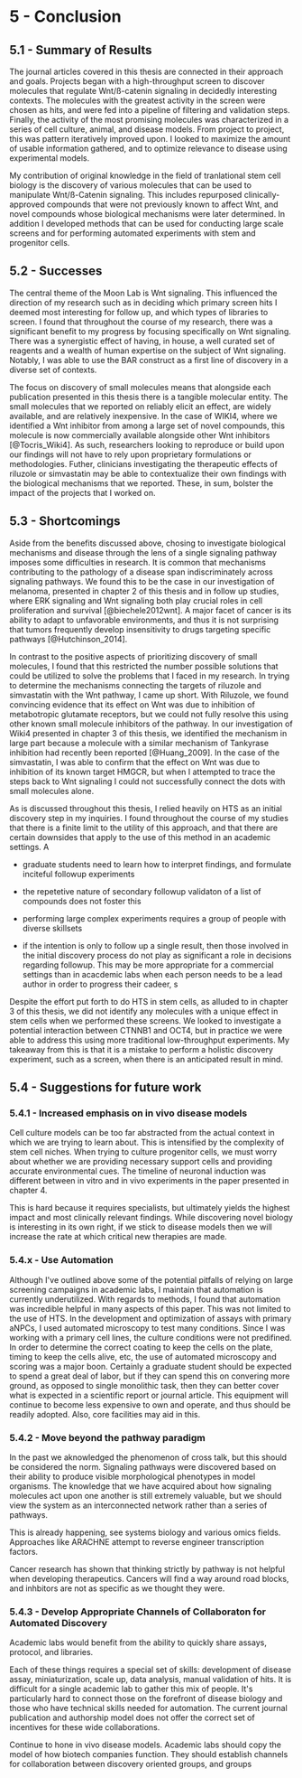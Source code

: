 
# 5 - Conclusion

## 5.1 - Summary of Results

The journal articles covered in this thesis are connected in their approach and goals. Projects began with a high-throughput screen to discover molecules that regulate Wnt/ß-catenin signaling in decidedly interesting contexts. The molecules with the greatest activity in the screen were chosen as hits, and were fed into a pipeline of filtering and validation steps. Finally, the activity of the most promising molecules was characterized in a series of cell culture, animal, and disease models. From project to project, this was pattern iteratively improved upon. I looked to maximize the amount of usable information gathered, and to optimize relevance to disease using experimental models.

My contribution of original knowledge in the field of tranlational stem cell biology is the discovery of various molecules that can be used to manipulate Wnt/ß-Catenin signaling. This includes repurposed clinically-approved compounds that were not previously known to affect Wnt, and novel compounds whose biological mechanisms were later determined. In addition I developed methods that can be used for conducting large scale screens and for performing automated experiments with stem and progenitor cells.

## 5.2 - Successes 

The central theme of the Moon Lab is Wnt signaling. This influenced the direction of my research such as in deciding which primary screen hits I deemed most interesting for follow up, and which types of libraries to screen. I found that throughout the course of my research, there was a significant benefit to my progress by focusing specifically on Wnt signaling. There was a synergistic effect of having, in house, a well curated set of reagents and a wealth of human expertise on the subject of Wnt signaling. Notably, I was able to use the BAR construct as a first line of discovery in a diverse set of contexts. 

The focus on discovery of small molecules means that alongside each publication presented in this thesis there is a tangible molecular entity. The small molecules that we reported on reliably elicit an effect, are widely available, and are relatively inexpensive. In the case of WIKI4, where we identified a Wnt inhibitor from among a large set of novel compounds, this molecule is now commercially available alongside other Wnt inhibitors [@Tocris_Wiki4]. As such, researchers looking to reproduce or build upon our findings will not have to rely upon proprietary formulations or methodologies. Futher, clinicians investigating the therapeutic effects of riluzole or simvastatin may be able to contextualize their own findings with the biological mechanisms that we reported. These, in sum, bolster the impact of the projects that I worked on.

## 5.3  - Shortcomings

Aside from the benefits discussed above, chosing to investigate biological mechanisms and disease through the lens of a single signaling pathway imposes some difficulties in research. It is common that mechanisms contributing to the pathology of a disease span indiscriminately across signaling pathways. We found this to be the case in our investigation of melanoma, presented in chapter 2 of this thesis and in follow up studies, where ERK signaling and Wnt signaling both play crucial roles in cell proliferation and survival [@biechele2012wnt]. A major facet of cancer is its ability to adapt to unfavorable environments, and thus it is not surprising that tumors frequently develop insensitivity to drugs targeting specific pathways [@Hutchinson_2014].

In contrast to the positive aspects of prioritizing discovery of small molecules, I found that this restricted the number possible solutions that could be utilized to solve the problems that I faced in my research. In trying to determine the mechanisms connecting the targets of riluzole and simvastatin with the Wnt pathway, I came up short. With Riluzole, we found convincing evidence that its effect on Wnt was due to inhibition of metabotropic glutamate receptors, but we could not fully resolve this using other known small molecule inhibitors of the pathway. In our investigation of Wiki4 presented in chapter 3 of this thesis, we identified the mechanism in large part because a molecule with a similar mechanism of Tankyrase inhibition had recently been reported [@Huang_2009]. In the case of the simvastatin, I was able to confirm that the effect on Wnt was due to inhibition of its known target HMGCR, but when I attempted to trace the steps back to Wnt signaling I could not successfully connect the dots with small molecules alone.

As is discussed throughout this thesis, I relied heavily on HTS as an initial discovery step in my inquiries. I found throughout the course of my studies that there is a finite limit to the utility of this approach, and that there are certain downsides that apply to the use of this method in an academic settings. A 

* graduate students need to learn how to interpret findings, and formulate inciteful followup experiments

* the repetetive nature of secondary followup validaton of a list of compounds does not foster this
* performing large complex experiments requires a group of people with diverse skillsets
* if the intention is only to follow up a single result, then those involved in the initial discovery process do not play as significant a role in decisions regarding followup. This may be more appropriate for a commercial settings than in acacdemic labs when each person needs to be a lead author in order to progress their cadeer,
s

Despite the effort put forth to do HTS in stem cells, as alluded to in chapter 3 of this thesis, we did not identify any molecules with a unique effect in stem cells when we performed these screens. We looked to investigate a potential interaction between CTNNB1 and OCT4, but in practice we were able to address this using more traditional low-throughput experiments. My takeaway from this is that it is a mistake to perform a holistic discovery experiment, such as a screen, when there is an anticipated result in mind.

## 5.4 - Suggestions for future work

### 5.4.1 - Increased emphasis on in vivo disease models

Cell culture models can be too far abstracted from the actual context in which we are trying to learn about. This is intensified by the complexity of stem cell niches. When trying to culture progenitor cells, we must worry about whether we are providing necessary support cells and providing accurate environmental cues. The timeline of neuronal induction was different between in vitro and in vivo experiments in the paper presented in chapter 4.

This is hard because it requires specialists, but ultimately yields the highest impact and most clinically relevant findings. While discovering novel biology is interesting in its own right, if we stick to disease models then we will increase the rate at which critical new therapies are made.

### 5.4.x - Use Automation

Although I've outlined above some of the potential pitfalls of relying on large screening campaigns in academic labs, I maintain that automation is currently underutilized. With regards to methods, I found that automation was incredible helpful in many aspects of this paper. This was not limited to the use of HTS. In the development and optimization of assays with primary aNPCs, I used automated microscopy to test many conditions. Since I was working with a primary cell lines, the culture conditions were not predifined. In order to determine the correct coating to keep the cells on the plate, timing to keep the cells alive, etc, the use of automated microscopy and scoring was a major boon. Certainly a graduate student should be expected to spend a great deal of labor, but if they can spend this on convering more ground, as opposed to single monolithic task, then they can better cover what is expected in a scientific report or journal article. This equipment will continue to become less expensive to own and operate, and thus should be readily adopted. Also, core facilities may aid in this.

### 5.4.2 - Move beyond the pathway paradigm

In the past we aknowledged the phenomenon of cross talk, but this should be considered the norm. Signaling pathways were discovered based on their ability to produce visible morphological phenotypes in model organisms. The knowledge that we have acquired about how signaling molecules act upon one another is still extremely valuable, but we should view the system as an interconnected network rather than a series of pathways.

This is already happening, see systems biology and various omics fields. Approaches like ARACHNE attempt to reverse engineer transcription factors.

Cancer research has shown that thinking strictly by pathway is not helpful when developing therapeutics. Cancers will find a way around road blocks, and inhbitors are not as specific as we thought they were.

### 5.4.3 - Develop Appropriate Channels of Collaboraton for Automated Discovery

Academic labs would benefit from the ability to quickly share assays, protocol, and libraries.

Each of these things requires a special set of skills: development of disease assay, miniaturization, scale up, data analysis, manual validation of hits. It is difficult for a single academic lab to gather this mix of people. It's particularly hard to connect those on the forefront of disease biology and those who have technical skills needed for automation. The current journal publication and authorship model does not offer the correct set of incentives for these wide collaborations.

Continue to hone in vivo disease models. Academic labs should copy the model of how biotech companies function. They should establish channels for collaboration between discovery oriented groups, and groups 
